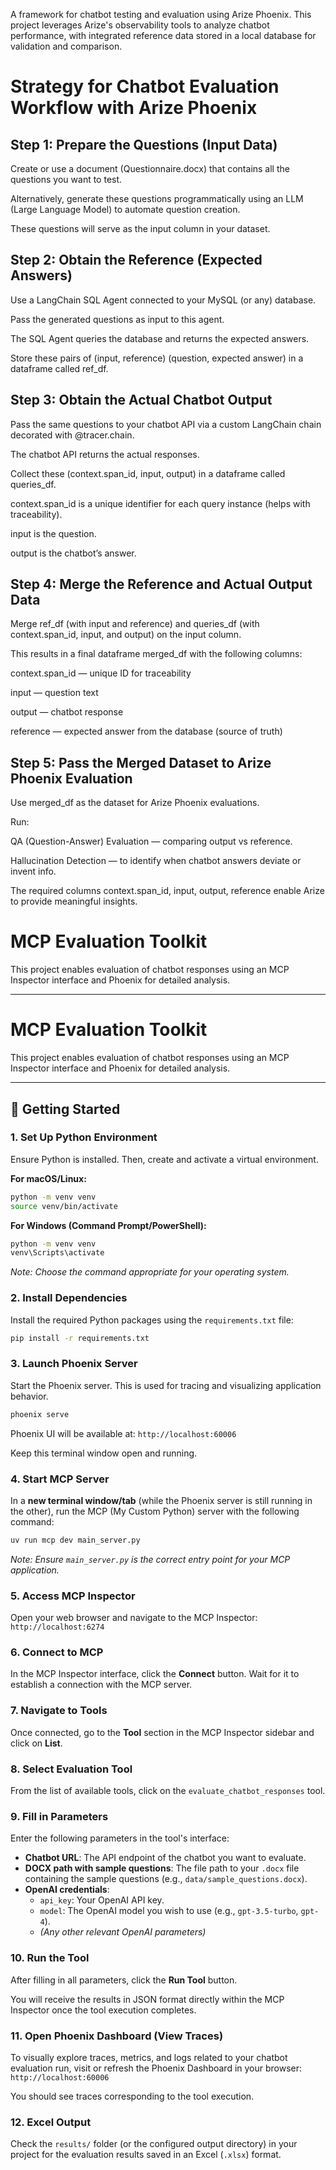 A framework for chatbot testing and evaluation using Arize Phoenix. This project leverages Arize's observability tools to analyze chatbot performance, with integrated reference data stored in a local database for validation and comparison.

<h1>Strategy for Chatbot Evaluation Workflow with Arize Phoenix</h1>

<h2>Step 1: Prepare the Questions (Input Data)</h2>
Create or use a document (Questionnaire.docx) that contains all the questions you want to test.

Alternatively, generate these questions programmatically using an LLM (Large Language Model) to automate question creation.

These questions will serve as the input column in your dataset.

<h2>Step 2: Obtain the Reference (Expected Answers)</h2>
Use a LangChain SQL Agent connected to your MySQL (or any) database.

Pass the generated questions as input to this agent.

The SQL Agent queries the database and returns the expected answers.

Store these pairs of (input, reference) (question, expected answer) in a dataframe called ref_df.

<h2>Step 3: Obtain the Actual Chatbot Output</h2>
Pass the same questions to your chatbot API via a custom LangChain chain decorated with @tracer.chain.

The chatbot API returns the actual responses.

Collect these (context.span_id, input, output) in a dataframe called queries_df.

context.span_id is a unique identifier for each query instance (helps with traceability).

input is the question.

output is the chatbot’s answer.

<h2>Step 4: Merge the Reference and Actual Output Data</h2>
Merge ref_df (with input and reference) and queries_df (with context.span_id, input, and output) on the input column.

This results in a final dataframe merged_df with the following columns:

context.span_id — unique ID for traceability

input — question text

output — chatbot response

reference — expected answer from the database (source of truth)

<h2>Step 5: Pass the Merged Dataset to Arize Phoenix Evaluation</h2>
Use merged_df as the dataset for Arize Phoenix evaluations.

Run:

QA (Question-Answer) Evaluation — comparing output vs reference.

Hallucination Detection — to identify when chatbot answers deviate or invent info.

The required columns context.span_id, input, output, reference enable Arize to provide meaningful insights.

# MCP Evaluation Toolkit

This project enables evaluation of chatbot responses using an MCP Inspector interface and Phoenix for detailed analysis.

---

# MCP Evaluation Toolkit

This project enables evaluation of chatbot responses using an MCP Inspector interface and Phoenix for detailed analysis.

---

## 🚀 Getting Started

### 1. Set Up Python Environment

Ensure Python is installed. Then, create and activate a virtual environment.

**For macOS/Linux:**
```bash
python -m venv venv
source venv/bin/activate
```

**For Windows (Command Prompt/PowerShell):**
```bash
python -m venv venv
venv\Scripts\activate
```
*Note: Choose the command appropriate for your operating system.*

### 2. Install Dependencies

Install the required Python packages using the `requirements.txt` file:
```bash
pip install -r requirements.txt
```

### 3. Launch Phoenix Server

Start the Phoenix server. This is used for tracing and visualizing application behavior.
```bash
phoenix serve
```
Phoenix UI will be available at: `http://localhost:60006`

Keep this terminal window open and running.

### 4. Start MCP Server

In a **new terminal window/tab** (while the Phoenix server is still running in the other), run the MCP (My Custom Python) server with the following command:
```bash
uv run mcp dev main_server.py
```
*Note: Ensure `main_server.py` is the correct entry point for your MCP application.*

### 5. Access MCP Inspector

Open your web browser and navigate to the MCP Inspector:
`http://localhost:6274`

### 6. Connect to MCP

In the MCP Inspector interface, click the **Connect** button. Wait for it to establish a connection with the MCP server.

### 7. Navigate to Tools

Once connected, go to the **Tool** section in the MCP Inspector sidebar and click on **List**.

### 8. Select Evaluation Tool

From the list of available tools, click on the `evaluate_chatbot_responses` tool.

### 9. Fill in Parameters

Enter the following parameters in the tool's interface:

*   **Chatbot URL**: The API endpoint of the chatbot you want to evaluate.
*   **DOCX path with sample questions**: The file path to your `.docx` file containing the sample questions (e.g., `data/sample_questions.docx`).
*   **OpenAI credentials**:
    *   `api_key`: Your OpenAI API key.
    *   `model`: The OpenAI model you wish to use (e.g., `gpt-3.5-turbo`, `gpt-4`).
    *   *(Any other relevant OpenAI parameters)*

### 10. Run the Tool

After filling in all parameters, click the **Run Tool** button.

You will receive the results in JSON format directly within the MCP Inspector once the tool execution completes.

### 11. Open Phoenix Dashboard (View Traces)

To visually explore traces, metrics, and logs related to your chatbot evaluation run, visit or refresh the Phoenix Dashboard in your browser:
`http://localhost:60006`

You should see traces corresponding to the tool execution.

### 12. Excel Output

Check the `results/` folder (or the configured output directory) in your project for the evaluation results saved in an Excel (`.xlsx`) format.

